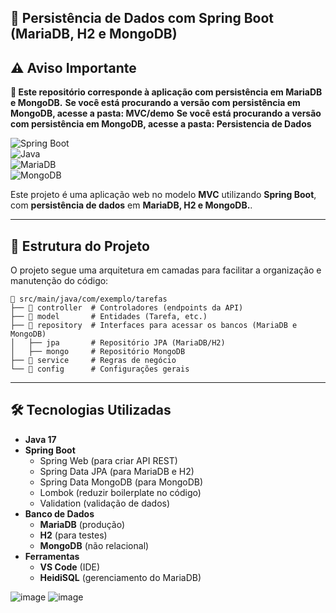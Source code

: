 
## 📌 **Persistência de Dados com Spring Boot (MariaDB, H2 e MongoDB)**  

## ⚠️ **Aviso Importante**
**📁 Este repositório corresponde à aplicação com persistência em MariaDB e MongoDB.**
**Se você está procurando a versão com persistência em MongoDB, acesse a pasta: MVC/demo**
**Se você está procurando a versão com persistência em MongoDB, acesse a pasta: Persistencia de Dados**

![Spring Boot](https://img.shields.io/badge/Spring%20Boot-2.7-green?style=flat&logo=spring)  
![Java](https://img.shields.io/badge/Java-21-orange?style=flat&logo=java)  
![MariaDB](https://img.shields.io/badge/MariaDB-10-blue?style=flat&logo=mariadb)  
![MongoDB](https://img.shields.io/badge/MongoDB-6.0-green?style=flat&logo=mongodb)  

Este projeto é uma aplicação web no modelo **MVC** utilizando **Spring Boot**, com **persistência de dados** em **MariaDB, H2 e MongoDB.**.

---

## 📂 **Estrutura do Projeto**
O projeto segue uma arquitetura em camadas para facilitar a organização e manutenção do código:

```
📁 src/main/java/com/exemplo/tarefas
├── 📂 controller  # Controladores (endpoints da API)
├── 📂 model       # Entidades (Tarefa, etc.)
├── 📂 repository  # Interfaces para acessar os bancos (MariaDB e MongoDB)
│   ├── jpa       # Repositório JPA (MariaDB/H2)
│   ├── mongo     # Repositório MongoDB
├── 📂 service     # Regras de negócio
└── 📂 config      # Configurações gerais
```

---

## 🛠 **Tecnologias Utilizadas**
- **Java 17**
- **Spring Boot**
  - Spring Web (para criar API REST)
  - Spring Data JPA (para MariaDB e H2)
  - Spring Data MongoDB (para MongoDB)
  - Lombok (reduzir boilerplate no código)
  - Validation (validação de dados)
- **Banco de Dados**
  - **MariaDB** (produção)
  - **H2** (para testes)
  - **MongoDB** (não relacional)
- **Ferramentas**
  - **VS Code** (IDE)
  - **HeidiSQL** (gerenciamento do MariaDB)




![image](https://github.com/user-attachments/assets/e43d012a-1579-4809-968c-bad6e37d51e6)
![image](https://github.com/user-attachments/assets/c2f08ab2-0131-4ecc-8bb6-bb6be2cb6ed4)

